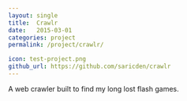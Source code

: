 ```yaml
---
layout: single
title:  Crawlr
date:   2015-03-01
categories: project
permalink: /project/crawlr/

icon: test-project.png
github_url: https://github.com/saricden/crawlr
---
```


A web crawler built to find my long lost flash games.
